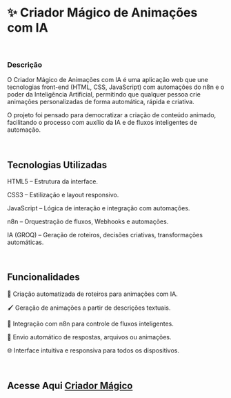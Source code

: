 <h1>✨ Criador Mágico de Animações com IA  </h1>

<br>
<h3> Descrição</h3>
<P>O Criador Mágico de Animações com IA é uma aplicação web que une tecnologias front-end (HTML, CSS, JavaScript) com automações do n8n e o poder da Inteligência Artificial, permitindo que qualquer pessoa crie animações personalizadas de forma automática, rápida e criativa.

O projeto foi pensado para democratizar a criação de conteúdo animado, facilitando o processo com auxílio da IA e de fluxos inteligentes de automação.</P>
<br>
<h2>Tecnologias Utilizadas</h2>
<p>HTML5 – Estrutura da interface.

CSS3 – Estilização e layout responsivo.

JavaScript – Lógica de interação e integração com automações.

n8n – Orquestração de fluxos, Webhooks e automações.

IA (GROQ) – Geração de roteiros, decisões criativas, transformações automáticas.</p>
<br>
<h2>Funcionalidades</h2>
<p>🎥 Criação automatizada de roteiros para animações com IA.

🖌️ Geração de animações a partir de descrições textuais.

🔄 Integração com n8n para controle de fluxos inteligentes.

📩 Envio automático de respostas, arquivos ou animações.

🌐 Interface intuitiva e responsiva para todos os dispositivos.</p>
<br>
<h2>Acesse Aqui <a href " https://gabrieloliveira2103.github.io/projeto-Anima--es-com-IA/">Criador Mágico</a></h2>

